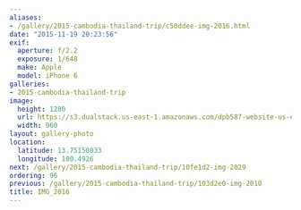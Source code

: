 ```yaml
---
aliases:
- /gallery/2015-cambodia-thailand-trip/c50ddee-img-2016.html
date: "2015-11-19 20:23:56"
exif:
  aperture: f/2.2
  exposure: 1/648
  make: Apple
  model: iPhone 6
galleries:
- 2015-cambodia-thailand-trip
image:
  height: 1280
  url: https://s3.dualstack.us-east-1.amazonaws.com/dpb587-website-us-east-1/asset/gallery/2015-cambodia-thailand-trip/c50ddee-img-2016~1280.jpg
  width: 960
layout: gallery-photo
location:
  latitude: 13.75150833
  longitude: 100.4926
next: /gallery/2015-cambodia-thailand-trip/10fe1d2-img-2029
ordering: 96
previous: /gallery/2015-cambodia-thailand-trip/103d2e0-img-2010
title: IMG_2016
---
```

